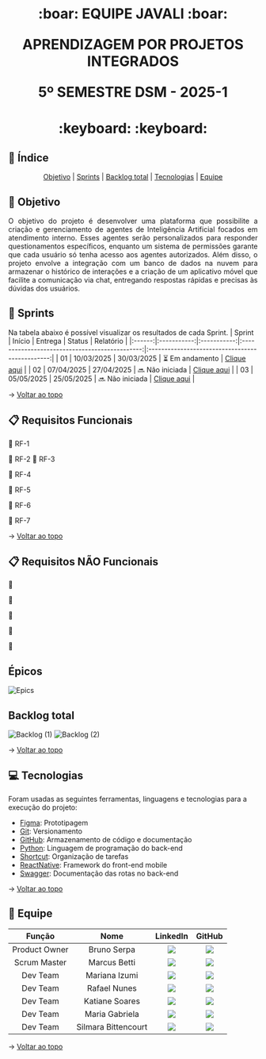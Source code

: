 <span id="topo">
<h1 align='center'>
:boar: EQUIPE JAVALI :boar:

APRENDIZAGEM POR PROJETOS INTEGRADOS

5º SEMESTRE DSM - 2025-1
</h1>

<h1 align='center'> :keyboard:  :keyboard: </h1>

## :mag_right: Índice
<p align='center'>
    <a href="#objetivo">Objetivo</a> | 
    <a href="#sprints">Sprints</a> |
    <a href="#backlog">Backlog total</a> |
    <a href="#tecnologias">Tecnologias</a> |
    <a href="#equipe">Equipe</a> 
</p>

<span id='objetivo'>

## :dart: Objetivo
<p align='justify'>
O objetivo do projeto é desenvolver uma plataforma que possibilite a criação e gerenciamento de agentes de Inteligência Artificial focados em atendimento interno. Esses agentes serão personalizados para responder questionamentos específicos, enquanto um sistema de permissões garante que cada usuário só tenha acesso aos agentes autorizados. Além disso, o projeto envolve a integração com um banco de dados na nuvem para armazenar o histórico de interações e a criação de um aplicativo móvel que facilite a comunicação via chat, entregando respostas rápidas e precisas às dúvidas dos usuários.
</p>

<span id='sprints'>

## :pushpin: Sprints
Na tabela abaixo é possível visualizar os resultados de cada Sprint. 
| Sprint |   Início    |    Entrega  |               Status                     |                    Relatório                    |
|:------:|:-----------:|:-----------:|:----------------------------------------------:|:-----------------------------------------------:|
|   01   | 10/03/2025  | 30/03/2025  | :hourglass_flowing_sand: Em andamento         | [Clique aqui](https://github.com/equipe-javali/API_5/tree/sprint1) |
|   02   | 07/04/2025  | 27/04/2025  | :soon: Não iniciada                           | [Clique aqui](https://github.com/equipe-javali/API_5/tree/sprint2)  |
|   03   | 05/05/2025  | 25/05/2025  | :soon: Não iniciada                           | [Clique aqui](https://github.com/equipe-javali/API_5/tree/sprint3)  |

→ [Voltar ao topo](#topo)

<span id='backlog'>

## :clipboard: Requisitos Funcionais
📌 RF-1 

📌 RF-2 
📌 RF-3 

📌 RF-4 

📌 RF-5 

📌 RF-6 

📌 RF-7 

→ [Voltar ao topo](#topo)

## :clipboard: Requisitos NÃO Funcionais
:pushpin: 

:pushpin: 

:pushpin: 

:pushpin: 

:pushpin: 

##  Épicos

![Epics]()


## Backlog total

![Backlog (1)]()
![Backlog (2)]()

→ [Voltar ao topo](#topo)



<span id='tecnologias'>

## 💻 Tecnologias
Foram usadas as seguintes ferramentas, linguagens e tecnologias para a execução do projeto:
- [Figma](https://www.figma.com): Prototipagem
- [Git](https://git-scm.com): Versionamento
- [GitHub](https://github.com/): Armazenamento de código e documentação
- [Python](https://www.python.org/): Linguagem de programação do back-end
- [Shortcut](https://tree.taiga.io): Organização de tarefas
- [ReactNative](https://pt-br.reactjs.org/): Framework do front-end mobile
- [Swagger](https://swagger.io): Documentação das rotas no back-end

→ [Voltar ao topo](#topo)
<span id="equipe">

## :busts_in_silhouette: Equipe
|     Função    |         Nome        |                                                                                                    LinkedIn                                                                                                                             |                                                                                    GitHub                                                                                    |
| :-----------: | :-----------------: | :-------------------------------------------------------------------------------------------------------------------------------------------------------------------------------------------------------------------------------------: | :--------------------------------------------------------------------------------------------------------------------------------------------------------------------------: |
| Product Owner      | Bruno Serpa         | <a href="https://www.linkedin.com/in/brunoserpa" target="_blank"> <img src="https://img.shields.io/badge/-LinkedIn-%230077B5?style=for-the-badge&logo=linkedin&logoColor=white" target="_blank">                                        | <a href="https://github.com/BrunoSerpa" target="_blank"><img src="https://img.shields.io/badge/GitHub-100000?style=for-the-badge&logo=github&logoColor=white"></a>           |
| Scrum Master      | Marcus Betti        | <a href="https://www.linkedin.com/in/marcus-betti-715b6614a/" target="_blank"> <img src="https://img.shields.io/badge/-LinkedIn-%230077B5?style=for-the-badge&logo=linkedin&logoColor=white" target="_blank">                           | <a href="https://github.com/marcusvbe"><img src="https://img.shields.io/badge/GitHub-100000?style=for-the-badge&logo=github&logoColor=white"></a>                            |
| Dev Team | Mariana Izumi       | <a href="https://www.linkedin.com/in/mariana-izumi-developer" target="_blank"> <img src="https://img.shields.io/badge/-LinkedIn-%230077B5?style=for-the-badge&logo=linkedin&logoColor=white" target="_blank">                           | <a href="https://github.com/MariMiks/" target="_blank"><img src="https://img.shields.io/badge/GitHub-100000?style=for-the-badge&logo=github&logoColor=white"></a>            |
| Dev Team  | Rafael Nunes        | <a href="https://www.linkedin.com/in/rafael-nunes-silva" target="_blank"> <img src="https://img.shields.io/badge/-LinkedIn-%230077B5?style=for-the-badge&logo=linkedin&logoColor=white" target="_blank">                                | <a href="https://github.com/Rafael-Nunes-Silva" target="_blank"><img src="https://img.shields.io/badge/GitHub-100000?style=for-the-badge&logo=github&logoColor=white"></a>   |
| Dev Team      | Katiane Soares      | <a href="https://www.linkedin.com/in/katiane-soares-4b8193245/" target="_blank"> <img src="https://img.shields.io/badge/-LinkedIn-%230077B5?style=for-the-badge&logo=linkedin&logoColor=white" target="_blank">                         | <a href="https://github.com/Katianefatec" target="_blank"><img src="https://img.shields.io/badge/GitHub-100000?style=for-the-badge&logo=github&logoColor=white"></a>         |
| Dev Team      | Maria Gabriela      | <a href="https://www.linkedin.com/in/gabrieia-mello-3819a9270/" target="_blank"> <img src="https://img.shields.io/badge/-LinkedIn-%230077B5?style=for-the-badge&logo=linkedin&logoColor=white" target="_blank">                         | <a href="https://github.com/MariaGabrielaMello" target="_blank"><img src="https://img.shields.io/badge/GitHub-100000?style=for-the-badge&logo=github&logoColor=white"></a>   |
| Dev Team      | Silmara Bittencourt | <a href="https://www.linkedin.com/in/silmara-in%C3%AAs-bittencourt-da-costa-243478214/" target="_blank"> <img src="https://img.shields.io/badge/-LinkedIn-%230077B5?style=for-the-badge&logo=linkedin&logoColor=white" target="_blank"> | <a href="https://github.com/SBittencourt"><img src="https://img.shields.io/badge/GitHub-100000?style=for-the-badge&logo=github&logoColor=white"></a>                         |

→ [Voltar ao topo](#topo)
